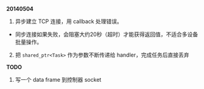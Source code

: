 **20140504**

1. 异步建立 TCP 连接，用 callback 处理错误。
  - 同步连接如果失败，会阻塞大约20秒（超时）才能获得返回值，不适合多设备批量操作。
2. 把 `shared_ptr<Task>` 作为参数不断传递给 handler，完成任务后直接丢弃

**TODO**

1. 写一个 data frame 到控制器 socket
